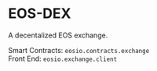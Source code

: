 # EOS-DEX

A decentalized EOS exchange.

Smart Contracts: `eosio.contracts.exchange`  
Front End: `eosio.exchange.client`  


